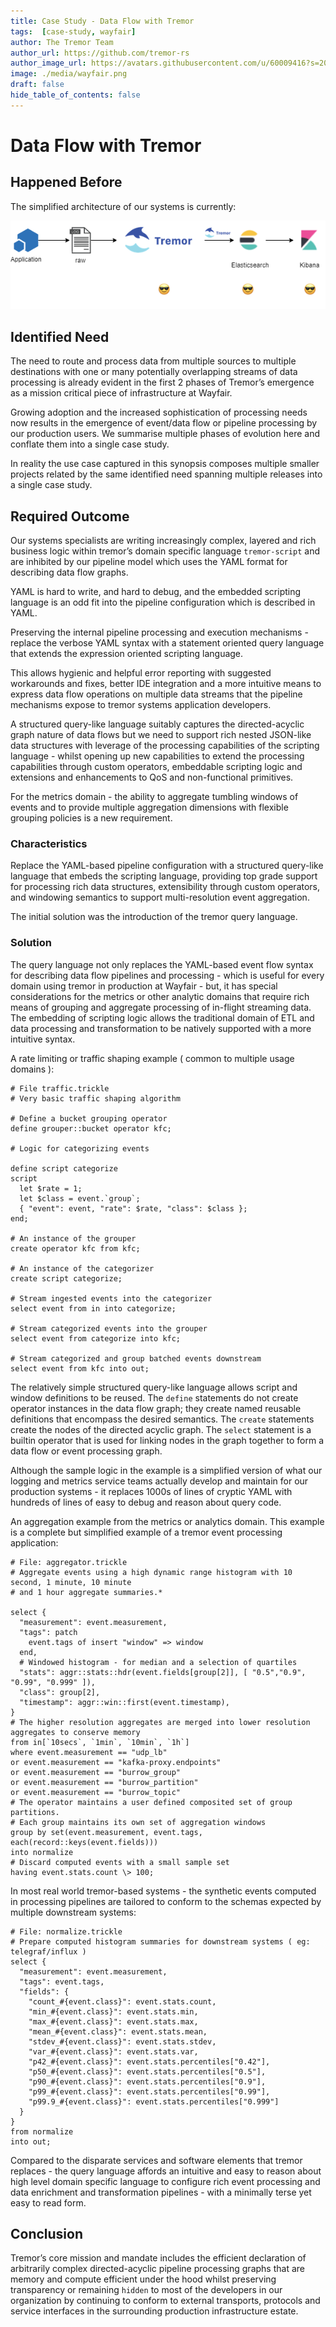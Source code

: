 ```yaml
---
title: Case Study - Data Flow with Tremor
tags:  [case-study, wayfair]
author: The Tremor Team
author_url: https://github.com/tremor-rs
author_image_url: https://avatars.githubusercontent.com/u/60009416?s=200&v=4
image: ./media/wayfair.png
draft: false
hide_table_of_contents: false
---
```


# Data Flow with Tremor

## Happened Before
  
The simplified architecture of our systems is currently:  
  
![old pipeline](./media/data-flow/image1.png)


## Identified Need

The need to route and process data from multiple sources to multiple
destinations with one or many potentially overlapping streams of data
processing is already evident in the first 2 phases of Tremor’s
emergence as a mission critical piece of infrastructure at Wayfair.

Growing adoption and the increased sophistication of processing needs
now results in the emergence of event/data flow or pipeline processing
by our production users. We summarise multiple phases of evolution here
and conflate them into a single case study.  
  
In reality the use case captured in this synopsis composes multiple
smaller projects related by the same identified need spanning multiple
releases into a single case study.

## Required Outcome

Our systems specialists are writing increasingly complex, layered and
rich business logic within tremor’s domain specific language
`tremor-script` and are inhibited by our pipeline model which uses the
YAML format for describing data flow graphs.

YAML is hard to write, and hard to debug, and the embedded scripting
language is an odd fit into the pipeline configuration which is
described in YAML.

Preserving the internal pipeline processing and execution mechanisms -
replace the verbose YAML syntax with a statement oriented query language
that extends the expression oriented scripting language.  
  
This allows hygienic and helpful error reporting with suggested
workarounds and fixes, better IDE integration and a more intuitive means
to express data flow operations on multiple data streams that the
pipeline mechanisms expose to tremor systems application developers.  
  
A structured query-like language suitably captures the directed-acyclic
graph nature of data flows but we need to support rich nested JSON-like
data structures with leverage of the processing capabilities of the
scripting language - whilst opening up new capabilities to extend the
processing capabilities through custom operators, embeddable scripting
logic and extensions and enhancements to QoS and non-functional
primitives.

For the metrics domain - the ability to aggregate tumbling windows of
events and to provide multiple aggregation dimensions with flexible
grouping policies is a new requirement.

### Characteristics

Replace the YAML-based pipeline configuration with a structured
query-like language that embeds the scripting language, providing top
grade support for processing rich data structures, extensibility through
custom operators, and windowing semantics to support multi-resolution
event aggregation.

The initial solution was the introduction of the tremor query language.

### Solution

The query language not only replaces the YAML-based event flow syntax
for describing data flow pipelines and processing - which is useful for
every domain using tremor in production at Wayfair - but, it has special
considerations for the metrics or other analytic domains that require
rich means of grouping and aggregate processing of in-flight streaming
data. The embedding of scripting logic allows the traditional domain of
ETL and data processing and transformation to be natively supported with
a more intuitive syntax.

A rate limiting or traffic shaping example ( common to multiple usage
domains ):

```trickle
# File traffic.trickle
# Very basic traffic shaping algorithm

# Define a bucket grouping operator
define grouper::bucket operator kfc;

# Logic for categorizing events

define script categorize
script
  let $rate = 1;
  let $class = event.`group`;
  { "event": event, "rate": $rate, "class": $class };
end;

# An instance of the grouper
create operator kfc from kfc;

# An instance of the categorizer
create script categorize;

# Stream ingested events into the categorizer
select event from in into categorize;

# Stream categorized events into the grouper
select event from categorize into kfc;

# Stream categorized and group batched events downstream
select event from kfc into out;
```

The relatively simple structured query-like language allows script and
window definitions to be reused. The `define` statements do not create
operator instances in the data flow graph; they create named reusable
definitions that encompass the desired semantics. The `create`
statements create the nodes of the directed acyclic graph. The
`select` statement is a builtin operator that is used for linking
nodes in the graph together to form a data flow or event processing
graph.

Although the sample logic in the example is a simplified version of what
our logging and metrics service teams actually develop and maintain for
our production systems - it replaces 1000s of lines of cryptic YAML with
hundreds of lines of easy to debug and reason about query code.

An aggregation example from the metrics or analytics domain. This example
is a complete but simplified example of a tremor event processing application:  

```trickle  
# File: aggregator.trickle
# Aggregate events using a high dynamic range histogram with 10 second, 1 minute, 10 minute
# and 1 hour aggregate summaries.*

select {
  "measurement": event.measurement,
  "tags": patch
    event.tags of insert "window" => window 
  end,
  # Windowed histogram - for median and a selection of quartiles
  "stats": aggr::stats::hdr(event.fields[group[2]], [ "0.5","0.9", "0.99", "0.999" ]),
  "class": group[2],
  "timestamp": aggr::win::first(event.timestamp),
}
# The higher resolution aggregates are merged into lower resolution aggregates to conserve memory
from in[`10secs`, `1min`, `10min`, `1h`]
where event.measurement == "udp_lb"
or event.measurement == "kafka-proxy.endpoints"
or event.measurement == "burrow_group"
or event.measurement == "burrow_partition"
or event.measurement == "burrow_topic"
# The operator maintains a user defined composited set of group partitions.
# Each group maintains its own set of aggregation windows
group by set(event.measurement, event.tags,
each(record::keys(event.fields)))
into normalize
# Discard computed events with a small sample set
having event.stats.count \> 100;
```

In most real world tremor-based systems - the synthetic events computed
in processing pipelines are tailored to conform to the schemas expected
by multiple downstream systems:  

```trickle  
# File: normalize.trickle
# Prepare computed histogram summaries for downstream systems ( eg: telegraf/influx )
select {
  "measurement": event.measurement,
  "tags": event.tags,
  "fields": {
    "count_#{event.class}": event.stats.count,
    "min_#{event.class}": event.stats.min,
    "max_#{event.class}": event.stats.max,
    "mean_#{event.class}": event.stats.mean,
    "stdev_#{event.class}": event.stats.stdev,
    "var_#{event.class}": event.stats.var,
    "p42_#{event.class}": event.stats.percentiles["0.42"],
    "p50_#{event.class}": event.stats.percentiles["0.5"],
    "p90_#{event.class}": event.stats.percentiles["0.9"],
    "p99_#{event.class}": event.stats.percentiles["0.99"],
    "p99.9_#{event.class}": event.stats.percentiles["0.999"]
  }
}
from normalize
into out;
```

Compared to the disparate services and software elements that tremor
replaces - the query language affords an intuitive and easy to reason
about high level domain specific language to configure rich event
processing and data enrichment and transformation pipelines - with a
minimally terse yet easy to read form.

## Conclusion

Tremor’s core mission and mandate includes the efficient declaration of
arbitrarily complex directed-acyclic pipeline processing graphs that are
memory and compute efficient under the hood whilst preserving
transparency or remaining `hidden` to most of the developers in our
organization by continuing to conform to external transports, protocols
and service interfaces in the surrounding production infrastructure
estate.
